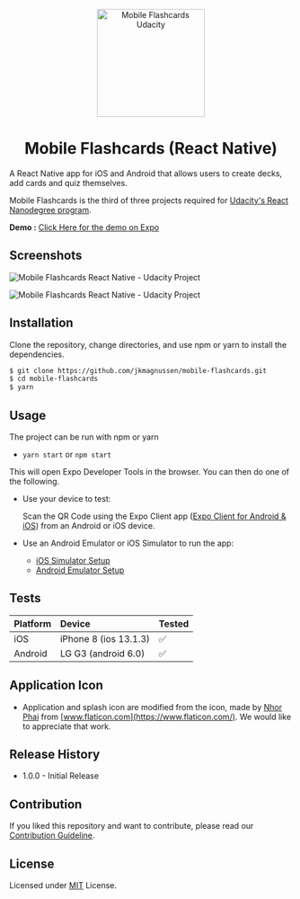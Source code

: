 <p align="center"><img width="192" src="https://raw.githubusercontent.com/cangir/mobile-flashcards/master/assets/icon.png" alt="Mobile Flashcards Udacity">
</p>

<h1 align="center">Mobile Flashcards (React Native)</h1>

A React Native app for iOS and Android that allows users to create decks, add cards and quiz themselves.

Mobile Flashcards is the third of three projects required for [Udacity's React Nanodegree program](https://www.udacity.com/course/react-nanodegree--nd019).

**Demo :** [Click Here for the demo on Expo](https://expo.io/@cangir/mobile-flashcards)

## Screenshots

![Mobile Flashcards React Native - Udacity Project](https://raw.githubusercontent.com/cangir/mobile-flashcards/master/screenshots/mobile-flashcards-page-001.png)

![Mobile Flashcards React Native - Udacity Project](https://raw.githubusercontent.com/cangir/mobile-flashcards/master/screenshots/mobile-flashcards-page-002.png)

## Installation

Clone the repository, change directories, and use npm or yarn to install the dependencies.

```bash
$ git clone https://github.com/jkmagnussen/mobile-flashcards.git
$ cd mobile-flashcards
$ yarn
```

## Usage

The project can be run with npm or yarn

- `yarn start` or `npm start`

This will open Expo Developer Tools in the browser. You can then do one of the following.

- Use your device to test:

  Scan the QR Code using the Expo Client app ([Expo Client for Android & iOS](https://expo.io/tools#client)) from an Android or iOS device.

- Use an Android Emulator or iOS Simulator to run the app:
  - [iOS Simulator Setup](https://docs.expo.io/versions/v35.0.0/introduction/installation/#ios-simulator)
  - [Android Emulator Setup](https://docs.expo.io/versions/v35.0.0/introduction/installation/#android-emulator)

## Tests

| Platform | Device                | Tested             |
| :------- | :-------------------- | :----------------- |
| iOS      | iPhone 8 (ios 13.1.3) | :white_check_mark: |
| Android  | LG G3 (android 6.0)   | :white_check_mark: |

## Application Icon

- Application and splash icon are modified from the icon, made by [Nhor Phai](https://www.flaticon.com/authors/nhor-phai) from [www.flaticon.com](https://www.flaticon.com/). We would like to appreciate that work.

## Release History

- 1.0.0 - Initial Release

## Contribution

If you liked this repository and want to contribute, please read our [Contribution Guideline](https://github.com/jkmagnussen/mobile-flashcards/blob/master/CONTRIBUTION.md).

## License

Licensed under [MIT](https://github.com/jkmagnussen/mobile-flashcards/blob/master/LICENSE) License.
